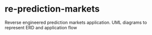 # re-prediction-markets
Reverse engineered prediction markets application. UML diagrams to represent ERD and application flow
